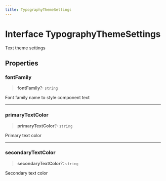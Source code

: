 ```yaml
---
title: TypographyThemeSettings
---
```


# Interface TypographyThemeSettings

Text theme settings

## Properties

### fontFamily

> **fontFamily**?: `string`

Font family name to style component text

***

### primaryTextColor

> **primaryTextColor**?: `string`

Primary text color

***

### secondaryTextColor

> **secondaryTextColor**?: `string`

Secondary text color
